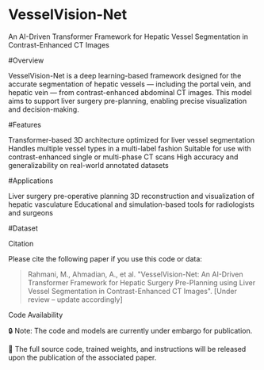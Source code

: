 # VesselVision-Net

An AI-Driven Transformer Framework for Hepatic Vessel Segmentation in Contrast-Enhanced CT Images

#Overview

VesselVision-Net is a deep learning-based framework designed for the accurate segmentation of hepatic vessels — including the portal vein, and hepatic vein — from contrast-enhanced abdominal CT images. This model aims to support liver surgery pre-planning, enabling precise visualization and decision-making.

#Features

Transformer-based 3D architecture optimized for liver vessel segmentation
Handles multiple vessel types in a multi-label fashion
Suitable for use with contrast-enhanced single or multi-phase CT scans
High accuracy and generalizability on real-world annotated datasets

#Applications

Liver surgery pre-operative planning
3D reconstruction and visualization of hepatic vasculature
Educational and simulation-based tools for radiologists and surgeons

#Dataset



Citation

Please cite the following paper if you use this code or data:

> Rahmani, M., Ahmadian, A., et al. "VesselVision-Net: An AI-Driven Transformer Framework for Hepatic Surgery Pre-Planning using Liver Vessel Segmentation in Contrast-Enhanced CT Images". [Under review – update accordingly]

Code Availability

🔒 Note: The code and models are currently under embargo for publication.

📢 The full source code, trained weights, and instructions will be released upon the publication of the associated paper.
